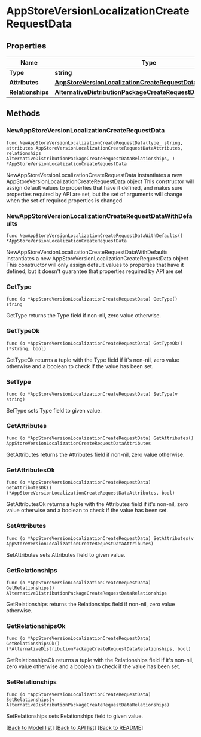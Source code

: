 # AppStoreVersionLocalizationCreateRequestData

## Properties

Name | Type | Description | Notes
------------ | ------------- | ------------- | -------------
**Type** | **string** |  | 
**Attributes** | [**AppStoreVersionLocalizationCreateRequestDataAttributes**](AppStoreVersionLocalizationCreateRequestDataAttributes.md) |  | 
**Relationships** | [**AlternativeDistributionPackageCreateRequestDataRelationships**](AlternativeDistributionPackageCreateRequestDataRelationships.md) |  | 

## Methods

### NewAppStoreVersionLocalizationCreateRequestData

`func NewAppStoreVersionLocalizationCreateRequestData(type_ string, attributes AppStoreVersionLocalizationCreateRequestDataAttributes, relationships AlternativeDistributionPackageCreateRequestDataRelationships, ) *AppStoreVersionLocalizationCreateRequestData`

NewAppStoreVersionLocalizationCreateRequestData instantiates a new AppStoreVersionLocalizationCreateRequestData object
This constructor will assign default values to properties that have it defined,
and makes sure properties required by API are set, but the set of arguments
will change when the set of required properties is changed

### NewAppStoreVersionLocalizationCreateRequestDataWithDefaults

`func NewAppStoreVersionLocalizationCreateRequestDataWithDefaults() *AppStoreVersionLocalizationCreateRequestData`

NewAppStoreVersionLocalizationCreateRequestDataWithDefaults instantiates a new AppStoreVersionLocalizationCreateRequestData object
This constructor will only assign default values to properties that have it defined,
but it doesn't guarantee that properties required by API are set

### GetType

`func (o *AppStoreVersionLocalizationCreateRequestData) GetType() string`

GetType returns the Type field if non-nil, zero value otherwise.

### GetTypeOk

`func (o *AppStoreVersionLocalizationCreateRequestData) GetTypeOk() (*string, bool)`

GetTypeOk returns a tuple with the Type field if it's non-nil, zero value otherwise
and a boolean to check if the value has been set.

### SetType

`func (o *AppStoreVersionLocalizationCreateRequestData) SetType(v string)`

SetType sets Type field to given value.


### GetAttributes

`func (o *AppStoreVersionLocalizationCreateRequestData) GetAttributes() AppStoreVersionLocalizationCreateRequestDataAttributes`

GetAttributes returns the Attributes field if non-nil, zero value otherwise.

### GetAttributesOk

`func (o *AppStoreVersionLocalizationCreateRequestData) GetAttributesOk() (*AppStoreVersionLocalizationCreateRequestDataAttributes, bool)`

GetAttributesOk returns a tuple with the Attributes field if it's non-nil, zero value otherwise
and a boolean to check if the value has been set.

### SetAttributes

`func (o *AppStoreVersionLocalizationCreateRequestData) SetAttributes(v AppStoreVersionLocalizationCreateRequestDataAttributes)`

SetAttributes sets Attributes field to given value.


### GetRelationships

`func (o *AppStoreVersionLocalizationCreateRequestData) GetRelationships() AlternativeDistributionPackageCreateRequestDataRelationships`

GetRelationships returns the Relationships field if non-nil, zero value otherwise.

### GetRelationshipsOk

`func (o *AppStoreVersionLocalizationCreateRequestData) GetRelationshipsOk() (*AlternativeDistributionPackageCreateRequestDataRelationships, bool)`

GetRelationshipsOk returns a tuple with the Relationships field if it's non-nil, zero value otherwise
and a boolean to check if the value has been set.

### SetRelationships

`func (o *AppStoreVersionLocalizationCreateRequestData) SetRelationships(v AlternativeDistributionPackageCreateRequestDataRelationships)`

SetRelationships sets Relationships field to given value.



[[Back to Model list]](../README.md#documentation-for-models) [[Back to API list]](../README.md#documentation-for-api-endpoints) [[Back to README]](../README.md)


